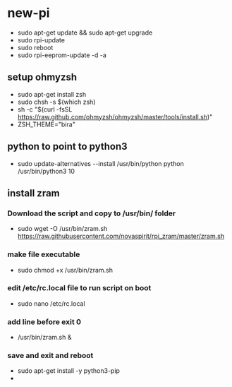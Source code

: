 # new-pi
- sudo apt-get update && sudo apt-get upgrade
- sudo rpi-update
- sudo reboot
- sudo rpi-eeprom-update -d -a
## setup ohmyzsh
- sudo apt-get install zsh
- sudo chsh -s $(which zsh)
- sh -c "$(curl -fsSL https://raw.github.com/ohmyzsh/ohmyzsh/master/tools/install.sh)"
- ZSH_THEME="bira"

## python to point to python3
- sudo update-alternatives --install /usr/bin/python python /usr/bin/python3 10

## install zram
### Download the script and copy to /usr/bin/ folder
- sudo wget -O /usr/bin/zram.sh https://raw.githubusercontent.com/novaspirit/rpi_zram/master/zram.sh
### make file executable
- sudo chmod +x /usr/bin/zram.sh
### edit /etc/rc.local file to run script on boot
- sudo nano /etc/rc.local
### add line before exit 0
- /usr/bin/zram.sh &
### save and exit and reboot

- sudo apt-get install -y python3-pip
- 
